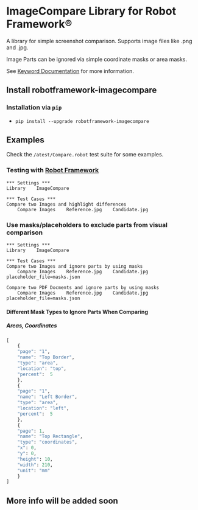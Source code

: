 
# ImageCompare Library for Robot Framework®

A library for simple screenshot comparison.
Supports image files like .png and .jpg.

Image Parts can be ignored via simple coordinate masks or area masks.

See [Keyword Documentation](https://manykarim.github.io/robotframework-imagecompare/imagecompare.html) for more information.

## Install robotframework-imagecompare

### Installation via `pip`

* `pip install --upgrade robotframework-imagecompare`

## Examples

Check the `/atest/Compare.robot` test suite for some examples.

### Testing with [Robot Framework](https://robotframework.org)
```RobotFramework
*** Settings ***
Library    ImageCompare

*** Test Cases ***
Compare two Images and highlight differences
    Compare Images    Reference.jpg    Candidate.jpg
```

### Use masks/placeholders to exclude parts from visual comparison

```RobotFramework
*** Settings ***
Library    ImageCompare

*** Test Cases ***
Compare two Images and ignore parts by using masks
    Compare Images    Reference.jpg    Candidate.jpg    placeholder_file=masks.json

Compare two PDF Docments and ignore parts by using masks
    Compare Images    Reference.jpg    Candidate.jpg    placeholder_file=masks.json
```
#### Different Mask Types to Ignore Parts When Comparing
##### Areas, Coordinates
```python
[
    {
    "page": "1",
    "name": "Top Border",
    "type": "area",
    "location": "top",
    "percent":  5
    },
    {
    "page": "1",
    "name": "Left Border",
    "type": "area",
    "location": "left",
    "percent":  5
    },
    {
    "page": 1,
    "name": "Top Rectangle",
    "type": "coordinates",
    "x": 0,
    "y": 0,
    "height": 10,
    "width": 210,
    "unit": "mm"
    }
]
```
## More info will be added soon
